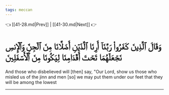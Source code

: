 ```yaml
---
tags: meccan
---
```


👈 [[41-28.md|Prev]] | [[41-30.md|Next]] 👉

# وَقَالَ ٱلَّذِينَ كَفَرُواْ رَبَّنَآ أَرِنَا ٱلَّذَيۡنِ أَضَلَّانَا مِنَ ٱلۡجِنِّ وَٱلۡإِنسِ نَجۡعَلۡهُمَا تَحۡتَ أَقۡدَامِنَا لِيَكُونَا مِنَ ٱلۡأَسۡفَلِينَ

And those who disbelieved will [then] say, "Our Lord, show us those who misled us of the jinn and men [so] we may put them under our feet that they will be among the lowest

---

